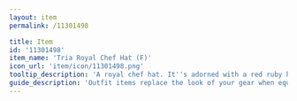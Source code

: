 ```yaml
---
layout: item
permalink: /11301498

title: Item
id: '11301498'
item_name: 'Tria Royal Chef Hat (F)'
icon_url: 'item/icon/11301498.png'
tooltip_description: 'A royal chef hat. It''s adorned with a red ruby heart.'
guide_description: 'Outfit items replace the look of your gear when equipped.'
---
```


